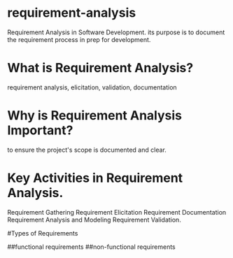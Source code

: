 # requirement-analysis

Requirement Analysis in Software Development.
its purpose is to document the requirement process in prep for development.

# What is Requirement Analysis?
requirement analysis, elicitation, validation, documentation

# Why is Requirement Analysis Important?

to ensure the project's scope is documented and clear.

# Key Activities in Requirement Analysis.
Requirement Gathering
Requirement Elicitation
Requirement Documentation
Requirement Analysis and Modeling
Requirement Validation.

#Types of Requirements

##functional requirements
##non-functional requirements




